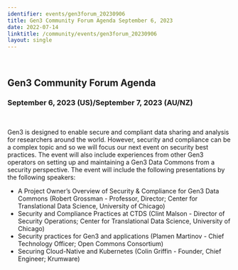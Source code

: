 ```yaml
---
identifier: events/gen3forum_20230906
title: Gen3 Community Forum Agenda September 6, 2023
date: 2022-07-14
linktitle: /community/events/gen3forum_20230906
layout: single
---
```






<br>

## Gen3 Community Forum Agenda

### September 6, 2023 (US)/September 7, 2023 (AU/NZ)
</br>
<p>
 Gen3 is designed to enable secure and compliant data sharing and analysis for researchers around the world. However, security and compliance can be a complex topic and so we will focus our next event on security best practices.  The event will also include experiences from other Gen3 operators on setting up and maintaining a Gen3 Data Commons from a security perspective.  The event will include the following presentations by the following speakers:
</p>

* A Project Owner’s Overview of Security & Compliance for Gen3 Data Commons (Robert Grossman - Professor, Director; Center for Translational Data Science, University of Chicago)
* Security and Compliance Practices at CTDS (Clint Malson - Director of Security Operations; Center for Translational Data Science, University of Chicago)
* Security practices for Gen3 and applications (Plamen Martinov - Chief Technology Officer; Open Commons Consortium)
* Securing Cloud-Native and Kubernetes (Colin Griffin - Founder, Chief Engineer; Krumware)





<!-- * Introduction to Gen3 Data Models (Michael Fitzsimons, Robert Grossman - Center for Translational Data Science, University of Chicago)
* Presentations from Data Commons
  * Title - Description
    * Australian Cardiovascular Disease Data Commons (Marion Shadbolt - Australian BioCommons)
  * Aotearoa Genomic Data Repository (Eirian Perkins - New Zealand eScience Infrastructure (NeSI))
  * MIDRC Data Commons (Chris Meyer - Center for Translational Data Science, University of Chicago)
  * Pediatric Cancer Data Commons (Brian Furner - Data for the Common Good, University of Chicago)
* Discussion
-->
<br>
